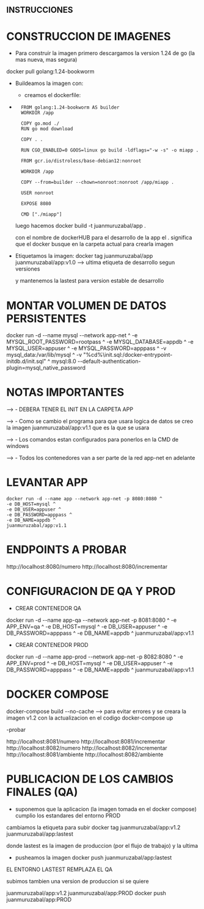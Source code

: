 ## INSTRUCCIONES

# CONSTRUCCION DE IMAGENES

- Para construir la imagen primero  descargamos la version 1.24  de go (la mas nueva, mas segura)
  
 docker pull golang:1.24-bookworm 

- Buildeamos la imagen con: 
  
  - creamos el dockerfile:
- 
        FROM golang:1.24-bookworm AS builder
        WORKDIR /app

        COPY go.mod ./
        RUN go mod download

        COPY . .

        RUN CGO_ENABLED=0 GOOS=linux go build -ldflags="-w -s" -o miapp .

        FROM gcr.io/distroless/base-debian12:nonroot

        WORKDIR /app

        COPY --from=builder --chown=nonroot:nonroot /app/miapp .

        USER nonroot

        EXPOSE 8080

        CMD ["./miapp"]


  luego hacemos docker build -t juanmuruzabal/app . 
  
  con el nombre de dockerHUB para el desarrollo de la app el . significa que el docker busque en la carpeta actual para crearla imagen

- Etiquetamos la imagen:
  docker tag juanmuruzabal/app juanmuruzabal/app:v1.0 --> ultima etiqueta de desarrollo segun versiones

  y mantenemos la lastest para version estable de desarrollo

# MONTAR VOLUMEN DE DATOS PERSISTENTES

docker run -d --name mysql --network app-net ^
        -e MYSQL_ROOT_PASSWORD=rootpass ^
        -e MYSQL_DATABASE=appdb ^
        -e MYSQL_USER=appuser ^
        -e MYSQL_PASSWORD=apppass ^
        -v mysql_data:/var/lib/mysql ^
        -v "%cd%\init.sql:/docker-entrypoint-initdb.d/init.sql" ^
        mysql:8.0 --default-authentication-plugin=mysql_native_password

# NOTAS IMPORTANTES

--> - DEBERA TENER EL INIT EN LA CARPETA APP

--> - Como se cambio el programa para que usara logica de datos se creo la imagen juanmuruzabal/app:v1.1 que es la que se usara

--> - Los comandos estan configurados para ponerlos en la CMD de windows

--> - Todos los contenedores van a ser parte de la red app-net en adelante

# LEVANTAR APP

    docker run -d --name app --network app-net -p 8080:8080 ^
    -e DB_HOST=mysql ^
    -e DB_USER=appuser ^
    -e DB_PASSWORD=apppass ^
    -e DB_NAME=appdb ^
    juanmuruzabal/app:v1.1

# ENDPOINTS A PROBAR 

http://localhost:8080/numero 
http://localhost:8080/incrementar


# CONFIGURACION DE QA Y PROD


- CREAR CONTENEDOR QA

docker run -d --name app-qa --network app-net -p 8081:8080 ^
-e APP_ENV=qa ^
-e DB_HOST=mysql ^
-e DB_USER=appuser ^
-e DB_PASSWORD=apppass ^
-e DB_NAME=appdb ^
juanmuruzabal/app:v1.1


- CREAR CONTENEDOR PROD

docker run -d --name app-prod --network app-net -p 8082:8080 ^
-e APP_ENV=prod ^
-e DB_HOST=mysql ^
-e DB_USER=appuser ^
-e DB_PASSWORD=apppass ^
-e DB_NAME=appdb ^
juanmuruzabal/app:v1.1


# DOCKER COMPOSE 

docker-compose build --no-cache --> para evitar errores y se creara la imagen v1.2 con la actualizacion en el codigo
docker-compose up

-probar

http://localhost:8081/numero 
http://localhost:8081/incrementar
http://localhost:8082/numero 
http://localhost:8082/incrementar
http://localhost:8081/ambiente
http://localhost:8082/ambiente

# PUBLICACION DE LOS CAMBIOS FINALES (QA)

- suponemos que la aplicacion (la imagen tomada en el docker compose) cumplio los estandares del entorno PROD

cambiamos la etiqueta para subir docker tag juanmuruzabal/app:v1.2 juanmuruzabal/app:lastest

donde lastest es la imagen de produccion (por el flujo de trabajo) y la ultima

- pusheamos la imagen docker push juanmuruzabal/app:lastest 

EL ENTORNO LASTEST REMPLAZA EL QA

subimos tambien una version de produccion si se quiere

juanmuruzabal/app:v1.2 juanmuruzabal/app:PROD
docker push juanmuruzabal/app:PROD 
